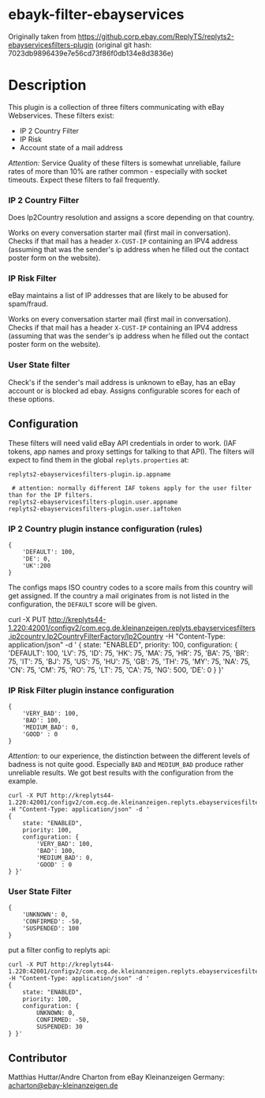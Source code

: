 # ebayk-filter-ebayservices

Originally taken from https://github.corp.ebay.com/ReplyTS/replyts2-ebayservicesfilters-plugin
(original git hash: 7023db9896439e7e56cd73f86f0db134e8d3836e)

# Description

This plugin is a collection of three filters communicating with eBay Webservices. These filters exist:

* IP 2 Country Filter
* IP Risk
* Account state of a mail address

*Attention:* Service Quality of these filters is somewhat unreliable, failure rates of more than 10% are rather common - especially with socket timeouts. Expect these filters to fail frequently.


### IP 2 Country Filter
Does Ip2Country resolution and assigns a score depending on that country.

Works on every conversation starter mail (first mail in conversation). Checks if that mail has a header `X-CUST-IP` containing an IPV4 address (assuming that was the sender's
ip address when he filled out the contact poster form on the website).


### IP Risk Filter
eBay maintains a list of IP addresses that are likely to be abused for spam/fraud.

Works on every conversation starter mail (first mail in conversation). Checks if that mail has a header `X-CUST-IP` containing an IPV4 address (assuming that was the sender's
ip address when he filled out the contact poster form on the website).

### User State filter
Check's if the sender's mail address is unknown to eBay, has an eBay account or is blocked ad ebay. Assigns configurable scores for each of these options.

## Configuration

These filters will need valid eBay API credentials in order to work. (IAF tokens, app names and proxy settings for talking to that API). The filters will expect to find them in the global `replyts.properties` at:

```
replyts2-ebayservicesfilters-plugin.ip.appname

 # attention: normally different IAF tokens apply for the user filter than for the IP filters.
replyts2-ebayservicesfilters-plugin.user.appname
replyts2-ebayservicesfilters-plugin.user.iaftoken
```



### IP 2 Country plugin instance configuration (rules)
```
{
    'DEFAULT': 100,
    'DE': 0,
    'UK':200
}
```
The configs maps ISO country codes to a score mails from this country will get assigned. If the country a mail originates
from is not listed in the configuration, the `DEFAULT` score will be given.

curl -X PUT http://kreplyts44-1.220:42001/configv2/com.ecg.de.kleinanzeigen.replyts.ebayservicesfilters.ip2country.Ip2CountryFilterFactory/Ip2Country -H "Content-Type: application/json" -d '
{
    state: "ENABLED",
    priority: 100,
    configuration: {
        'DEFAULT': 100,
        'LV': 75,
        'ID': 75,
        'HK': 75,
        'MA': 75,
        'HR': 75,
        'BA': 75,
        'BR': 75,
        'IT': 75,
        'BJ': 75,
        'US': 75,
        'HU': 75,
        'GB': 75,
        'TH': 75,
        'MY': 75,
        'NA': 75,
        'CN': 75,
        'CM': 75,
        'RO': 75,
        'LT': 75,
        'CA': 75,
        'NG': 500,
        'DE': 0
} }'

### IP Risk Filter plugin instance configuration
```
{
    'VERY_BAD': 100,
    'BAD': 100,
    'MEDIUM_BAD': 0,
    'GOOD' : 0
}
```
*Attention:* to our experience, the distinction between the different levels of badness is not quite good.
Especially `BAD` and `MEDIUM_BAD` produce rather unreliable results. We got best results with the configuration from the example.

```
curl -X PUT http://kreplyts44-1.220:42001/configv2/com.ecg.de.kleinanzeigen.replyts.ebayservicesfilters.iprisk.IpRiskFilterFactory/IpRisk -H "Content-Type: application/json" -d '
{
    state: "ENABLED",
    priority: 100,
    configuration: {
        'VERY_BAD': 100,
        'BAD': 100,
        'MEDIUM_BAD': 0,
        'GOOD' : 0
} }'
```

### User State Filter
```
{
    'UNKNOWN': 0,
    'CONFIRMED': -50,
    'SUSPENDED': 100
}
```
put a filter config to replyts api:

```
curl -X PUT http://kreplyts44-1.220:42001/configv2/com.ecg.de.kleinanzeigen.replyts.ebayservicesfilters.userstate.UserStateFilterFactory/UserStateFilter -H "Content-Type: application/json" -d '
{
    state: "ENABLED",
    priority: 100,
    configuration: {
        UNKNOWN: 0,
        CONFIRMED: -50,
        SUSPENDED: 30
} }'
```


## Contributor
Matthias Huttar/Andre Charton from eBay Kleinanzeigen Germany: acharton@ebay-kleinanzeigen.de
